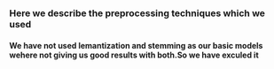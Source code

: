 ### Here we describe the preprocessing techniques which we used

#### We have not used lemantization and stemming as our basic models wehere not giving us good results with both.So we have exculed it

